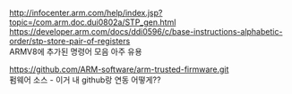 http://infocenter.arm.com/help/index.jsp?topic=/com.arm.doc.dui0802a/STP_gen.html  
https://developer.arm.com/docs/ddi0596/c/base-instructions-alphabetic-order/stp-store-pair-of-registers  
ARMV8에 추가된 명령어 모음 아주 유용  


https://github.com/ARM-software/arm-trusted-firmware.git  
펌웨어 소스 - 이거 내 github랑 연동 어떻게??  
